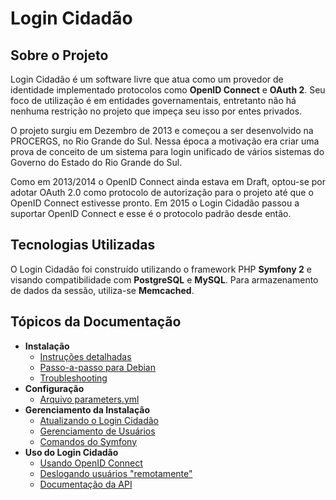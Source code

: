 Login Cidadão
=============

Sobre o Projeto
---------------

Login Cidadão é um software livre que atua como um provedor de identidade
implementado protocolos como **OpenID Connect** e **OAuth 2**. Seu foco de
utilização é em entidades governamentais, entretanto não há nenhuma restrição
no projeto que impeça seu isso por entes privados.

O projeto surgiu em Dezembro de 2013 e começou a ser desenvolvido na PROCERGS, no
Rio Grande do Sul. Nessa época a motivação era criar uma prova de conceito de um
sistema para login unificado de vários sistemas do Governo do Estado do Rio
Grande do Sul.

Como em 2013/2014 o OpenID Connect ainda estava em Draft, optou-se por adotar
OAuth 2.0 como protocolo de autorização para o projeto até que o OpenID Connect
estivesse pronto. Em 2015 o Login Cidadão passou a suportar OpenID Connect e esse
é o protocolo padrão desde então.

Tecnologias Utilizadas
----------------------

O Login Cidadão foi construído utilizando o framework PHP **Symfony 2** e visando
compatibilidade com **PostgreSQL** e **MySQL**. Para armazenamento de dados da
sessão, utiliza-se **Memcached**.

Tópicos da Documentação
-----------------------

  - **Instalação**
    - [Instruções detalhadas](deploy.md)
    - [Passo-a-passo para Debian](cookbook/deploy_debian_os.md)
    - [Troubleshooting](deploy_troubleshooting.md)
  - **Configuração**
    - [Arquivo parameters.yml](config_parameters.md)
  - **Gerenciamento da Instalação**
    - [Atualizando o Login Cidadão](maintenance.md)
    - [Gerenciamento de Usuários](maintenance_user_management.md)
    - [Comandos do Symfony](maintenance_symfony_commands.md)
  - **Uso do Login Cidadão**
    - [Usando OpenID Connect](cookbook/using_openid_connect.md)
    - [Deslogando usuários "remotamente"](cookbook/using_logout.md)
    - [Documentação da API](api.md)
